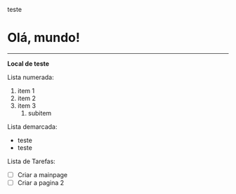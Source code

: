  teste
 # Olá, mundo!
---
**Local  de teste**

Lista numerada:
1. item 1
1. item 2
1. item 3
   1. subitem

Lista demarcada:
 * teste
 * teste 

Lista de Tarefas:
- [ ] Criar a mainpage
- [ ] Criar a pagina 2